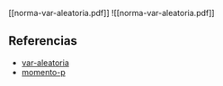 [[norma-var-aleatoria.pdf]]
![[norma-var-aleatoria.pdf]]

## Referencias
- [var-aleatoria](./var-aleatoria.md)
- [momento-p](./momento-p.md)
